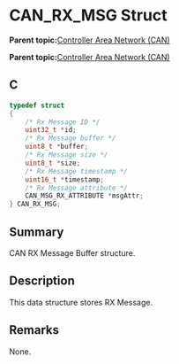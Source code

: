# CAN\_RX\_MSG Struct

**Parent topic:**[Controller Area Network \(CAN\)](GUID-87A954BC-99B5-448D-BC6D-4C2250A9B58E.md)

**Parent topic:**[Controller Area Network \(CAN\)](GUID-F5B9ED1E-1BBD-4120-8CF5-C3104BED03CA.md)

## C

```c
typedef struct
{
    /* Rx Message ID */
    uint32_t *id;
    /* Rx Message buffer */
    uint8_t *buffer;
    /* Rx Message size */
    uint8_t *size;
    /* Rx Message timestamp */
    uint16_t *timestamp;
    /* Rx Message attribute */
    CAN_MSG_RX_ATTRIBUTE *msgAttr;
} CAN_RX_MSG;

```

## Summary

CAN RX Message Buffer structure.

## Description

This data structure stores RX Message.

## Remarks

None.

